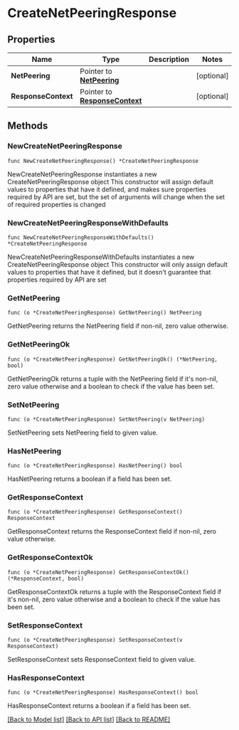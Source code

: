 # CreateNetPeeringResponse

## Properties

Name | Type | Description | Notes
------------ | ------------- | ------------- | -------------
**NetPeering** | Pointer to [**NetPeering**](NetPeering.md) |  | [optional] 
**ResponseContext** | Pointer to [**ResponseContext**](ResponseContext.md) |  | [optional] 

## Methods

### NewCreateNetPeeringResponse

`func NewCreateNetPeeringResponse() *CreateNetPeeringResponse`

NewCreateNetPeeringResponse instantiates a new CreateNetPeeringResponse object
This constructor will assign default values to properties that have it defined,
and makes sure properties required by API are set, but the set of arguments
will change when the set of required properties is changed

### NewCreateNetPeeringResponseWithDefaults

`func NewCreateNetPeeringResponseWithDefaults() *CreateNetPeeringResponse`

NewCreateNetPeeringResponseWithDefaults instantiates a new CreateNetPeeringResponse object
This constructor will only assign default values to properties that have it defined,
but it doesn't guarantee that properties required by API are set

### GetNetPeering

`func (o *CreateNetPeeringResponse) GetNetPeering() NetPeering`

GetNetPeering returns the NetPeering field if non-nil, zero value otherwise.

### GetNetPeeringOk

`func (o *CreateNetPeeringResponse) GetNetPeeringOk() (*NetPeering, bool)`

GetNetPeeringOk returns a tuple with the NetPeering field if it's non-nil, zero value otherwise
and a boolean to check if the value has been set.

### SetNetPeering

`func (o *CreateNetPeeringResponse) SetNetPeering(v NetPeering)`

SetNetPeering sets NetPeering field to given value.

### HasNetPeering

`func (o *CreateNetPeeringResponse) HasNetPeering() bool`

HasNetPeering returns a boolean if a field has been set.

### GetResponseContext

`func (o *CreateNetPeeringResponse) GetResponseContext() ResponseContext`

GetResponseContext returns the ResponseContext field if non-nil, zero value otherwise.

### GetResponseContextOk

`func (o *CreateNetPeeringResponse) GetResponseContextOk() (*ResponseContext, bool)`

GetResponseContextOk returns a tuple with the ResponseContext field if it's non-nil, zero value otherwise
and a boolean to check if the value has been set.

### SetResponseContext

`func (o *CreateNetPeeringResponse) SetResponseContext(v ResponseContext)`

SetResponseContext sets ResponseContext field to given value.

### HasResponseContext

`func (o *CreateNetPeeringResponse) HasResponseContext() bool`

HasResponseContext returns a boolean if a field has been set.


[[Back to Model list]](../README.md#documentation-for-models) [[Back to API list]](../README.md#documentation-for-api-endpoints) [[Back to README]](../README.md)


